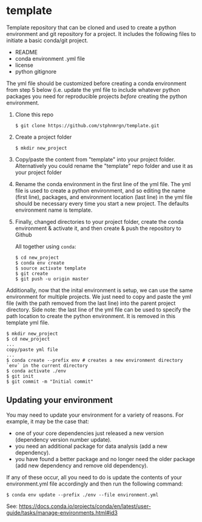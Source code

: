 # template
Template repository that can be cloned and used to create a python environment and git repository for a project. It includes the following files to initiate a basic conda/git project.

- README
- conda environment .yml file
- license
- python gitignore

The yml file should be customized before creating a conda environment from step 5 below (i.e. update the yml file to include whatever python packages you need for reproducible projects *before* creating the python environment.

1. Clone this repo

       $ git clone https://github.com/stphnmrgn/template.git
   
2. Create a project folder

       $ mkdir new_project
       
4. Copy/paste the content from "template" into your project folder. Alternatively you could rename the "template" repo folder and use it as your project folder

5. Rename the conda environment in the first line of the yml file. The yml file is used to create a python environment, and so editing the name (first line), packages, and environment location (last line) in the yml file should be necessary every time you start a new project. The defaults environment name is template.
   
6. Finally, changed directories to your project folder, create the conda environment & activate it, and then create & push the repository to Github
    
    All together using `conda`:
    
       $ cd new_project
       $ conda env create
       $ source activate template
       $ git create
       $ git push -u origin master

Additionally, now that the inital environment is setup, we can use the same environment for multiple projects. We just need to copy and paste the yml file (with the path removed from the last line) into the parent project directory. Side note: the last line of the yml file can be used to specify the path location to create the python environment. It is removed in this template yml file.

    $ mkdir new_project
    $ cd new_project
    ... 
    copy/paste yml file
    ...
    $ conda create --prefix env # creates a new environment directory `env` in the current directory
    $ conda activate ./env
    $ git init
    $ git commit -m "Initial commit"
    
## Updating your environment
You may need to update your environment for a variety of reasons. For example, it may be the case that:

* one of your core dependencies just released a new version (dependency version number update).
* you need an additional package for data analysis (add a new dependency).
* you have found a better package and no longer need the older package (add new dependency and remove old dependency).

If any of these occur, all you need to do is update the contents of your environment.yml file accordingly and then run the following command:

    $ conda env update --prefix ./env --file environment.yml
See: https://docs.conda.io/projects/conda/en/latest/user-guide/tasks/manage-environments.html#id3

